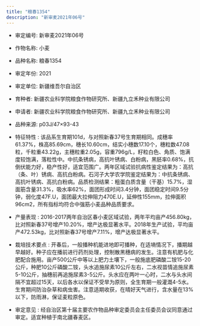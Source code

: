 ```yaml
---
title: "粮春1354"
description: "新审麦2021年06号"
---
```

* 审定编号:  新审麦2021年06号

*  作物名称:  小麦

*  品种名称:  粮春1354

*  审定年份:  2021

*  审定单位:  新疆维吾尔自治区

* 育种者:  新疆农业科学院粮食作物研究所、新疆九立禾种业有限公司

*  申请者:  新疆农业科学院粮食作物研究所、新疆九立禾种业有限公司

*  品种来源:  p03J/47×93-43

*  特征特性 : 
该品系生育期101d，与对照新春37号生育期相同。成穗率61.37%，株高85.69cm，穗长10.60cm，结实小穗数17.10个，穗粒数47.08粒，千粒重43.22g，主穗粒重2.05g，容重796g/L，籽粒白色、角质、饱满度较饱满，落粒性中。中抗条锈病，高抗叶锈病、白粉病，黑胚率0.68%，抗倒伏能力好，稳产性好，适宜范围广。两年区域试验抗病性鉴定结果为：高抗（条、叶）锈病、高抗白粉病。石河子大学农学院鉴定结果为：中抗条锈病、高抗叶锈病、高抗白粉病。品质检测结果：粗蛋白质含量（干基）15.7%，湿面筋含量31.3%，吸水率62%，面团形成时间3.4分钟，面团稳定时间9.5分钟，弱化度47F.U，面团最大拉伸阻力470E.U，延伸性155mm，拉伸面积96cm2，所有指标均符合中强筋小麦品种品质要求。
 
*  产量表现 : 
2016-2017两年自治区春小麦区域试验，两年平均亩产456.80kg，比对照新春37号增产10.20%，增产达极显著水平。2018年生产试验，平均亩产472.53kg，比对照新春37号增产7.11%，增产达极显著水平。

*  栽培技术要点 : 
开春后，一般播种机能进地即可播种，在适墒情况下，播期越早越好。种子应在播前进行药剂处理，控制散黑穗病的发生。注意有机肥与化肥配合施用。亩产500公斤中等以上肥力土壤下，一般施底肥磷酸二铵15-20公斤，种肥10公斤磷酸二铵，头水追施尿素10公斤左右，二水视苗情追施尿素5-10公斤，抽穗前再追施尿素3-5公斤。头水应在两叶一心时，二水与头水间隔不宜超过15天，以后各水以保证不受旱为原则，全生育期一般灌溉4-5水。生育期间防治杂草和病虫害。注意适期收获，在晴好天气进行，含水量在13%以下，防雨淋，保证麦粒原色。

*  审定意见 : 
经自治区第十届主要农作物品种审定委员会主任委员会议同意通过审定。适宜种植于南北疆春麦区。
